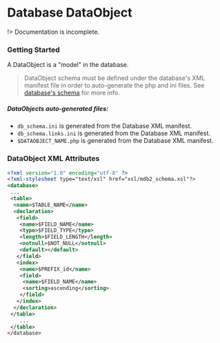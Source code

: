 # Database DataObject
!> Documentation is incomplete.

### Getting Started
A DataObject is a "model" in the database.

> DataObject schema must be defined under the database's XML manifest file in order to auto-generate the php and ini files. See [database's schema]() for more info.

##### DataObjects auto-generated files:
- `db_schema.ini` is generated from the Database XML manifest.
- `db_schema.links.ini` is generated from the Database XML manifest.
- `$DATAOBJECT_NAME.php` is generated from the Database XML manifest.

### DataObject XML Attributes
```xml
<?xml version="1.0" encoding="utf-8" ?>
<?xml-stylesheet type="text/xsl" href="xsl/mdb2_schema.xsl"?>
<database>
 ...
 <table>
  <name>$TABLE_NAME</name>
  <declaration>
   <field>
    <name>$FIELD_NAME</name>
    <type>$FIELD_TYPE</type>
    <length>$FIELD_LENGTH</length>
    <notnull>$NOT_NULL</notnull>
    <default></default>
   </field>
   <index>
    <name>$PREFIX_id</name>
    <field>
     <name>$FIELD_NAME</name>
     <sorting>ascending</sorting>
    </field>
   </index>
  </declaration>
 </table>
    ...
 </table>
</database>
```
